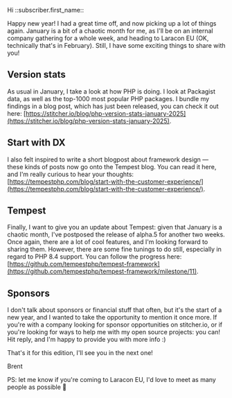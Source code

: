 Hi ::subscriber.first_name::

Happy new year! I had a great time off, and now picking up a lot of things again. January is a bit of a chaotic month for me, as I'll be on an internal company gathering for a whole week, and heading to Laracon EU (OK, technically that's in February). Still, I have some exciting things to share with you!

## Version stats

As usual in January, I take a look at how PHP is doing. I look at Packagist data, as well as the top-1000 most popular PHP packages. I bundle my findings in a blog post, which has just been released, you can check it out here: [https://stitcher.io/blog/php-version-stats-january-2025](https://stitcher.io/blog/php-version-stats-january-2025).

## Start with DX

I also felt inspired to write a short blogpost about framework design — these kinds of posts now go onto the Tempest blog. You can read it here, and I'm really curious to hear your thoughts: [https://tempestphp.com/blog/start-with-the-customer-experience/](https://tempestphp.com/blog/start-with-the-customer-experience/).

## Tempest

Finally, I want to give you an update about Tempest: given that January is a chaotic month, I've postposed the release of alpha.5 for another two weeks. Once again, there are a lot of cool features, and I'm looking forward to sharing them. However, there are some fine tunings to do still, especially in regard to PHP 8.4 support. You can follow the progress here: [https://github.com/tempestphp/tempest-framework](https://github.com/tempestphp/tempest-framework/milestone/11).

## Sponsors

I don't talk about sponsors or financial stuff that often, but it's the start of a new year, and I wanted to take the opportunity to mention it once more. If you're with a company looking for sponsor opportunities on stitcher.io, or if you're looking for ways to help me with my open source projects: you can! Hit reply, and I'm happy to provide you with more info :)

That's it for this edition, I'll see you in the next one!

Brent

PS: let me know if you're coming to Laracon EU, I'd love to meet as many people as possible 🤩 